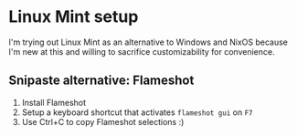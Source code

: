 # Linux Mint setup

I'm trying out Linux Mint as an alternative to Windows and NixOS because I'm new at this and willing to sacrifice customizability for convenience.

## Snipaste alternative: Flameshot

1. Install Flameshot
2. Setup a keyboard shortcut that activates `flameshot gui` on `F7`
3. Use Ctrl+C to copy Flameshot selections :)
